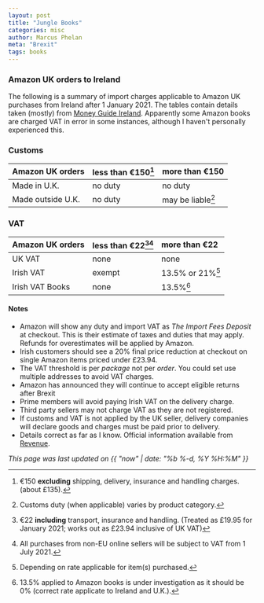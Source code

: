 ```yaml
---
layout: post
title: "Jungle Books"
categories: misc
author: Marcus Phelan
meta: "Brexit"
tags: books
---
```


### Amazon UK orders to Ireland 
The following is a summary of import charges applicable to Amazon UK purchases from Ireland after 1 January 2021. The tables contain details taken (mostly) from [Money Guide Ireland](https://www.moneyguideireland.com/buying-from-amazon-uk-after-brexit.html). Apparently some Amazon books are charged VAT in error in some instances, although I haven't personally experienced this. 

### Customs

| Amazon UK orders| less than €150[^1] | more than €150 |  
|:--|:--|:--|
| Made in U.K.| no duty | no duty |  
| Made outside U.K. | no duty | may be liable[^2]|  


### VAT 

|Amazon UK orders | less than €22[^3][^4] | more than €22|  
|:--|:--|:--|
| UK VAT | none |none | 
|Irish VAT| exempt | 13.5% or 21%[^5] |  
|Irish VAT Books| none | 13.5%[^6]|  

#### Notes 

- Amazon will show any duty and import VAT as _The Import Fees Deposit_ at checkout. This is their estimate of taxes and duties that may apply. Refunds for overestimates will be applied by Amazon.
- Irish customers should see a 20% final price reduction at checkout on single Amazon items priced under £23.94.
- The VAT threshold is per _package_ not per _order_. You could set use multiple addresses to avoid VAT charges.
- Amazon has announced they will continue to accept eligible returns after Brexit
- Prime members will avoid paying Irish VAT on the delivery charge.
- Third party sellers may not charge VAT as they are not registered.
- If customs and VAT is not applied by the UK seller, delivery companies will declare goods and charges must be paid prior to delivery.
- Details correct as far as I know. Official information available from [Revenue](https://www.revenue.ie/en/Home.aspx).


 
[^1]: €150 **excluding** shipping, delivery, insurance and handling charges. (about £135).
[^2]: Customs duty (when applicable) varies by product category.
[^3]: €22 **including** transport, insurance and handling. (Treated as £19.95 for January 2021; works out as £23.94 inclusive of UK VAT)
[^4]: All purchases from non-EU online sellers will be subject to VAT from 1 July 2021.
[^5]: Depending on rate applicable for item(s) purchased.
[^6]: 13.5% applied to Amazon books is under investigation as it should be 0% (correct rate applicate to Ireland and U.K.). 


_This page was last updated on {{ "now" | date: "%b %-d, %Y %H:%M" }}_